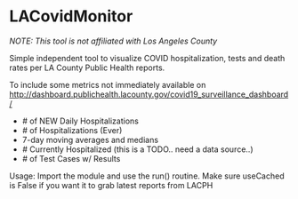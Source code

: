 # LACovidMonitor

*NOTE: This tool is not affiliated with Los Angeles County*

Simple independent tool to visualize COVID hospitalization, tests and death rates per
LA County Public Health reports.

To include some metrics not immediately available on http://dashboard.publichealth.lacounty.gov/covid19_surveillance_dashboard/
  - \# of NEW Daily Hospitalizations
  - \# of Hospitalizations (Ever) 
  - 7-day moving averages and medians
  - \# Currently Hospitalized   (this is a TODO.. need a data source..)
  - \# of Test Cases w/ Results


Usage: 
    Import the module and use the run() routine.  Make sure useCached is False
    if you want it to grab latest reports from LACPH


